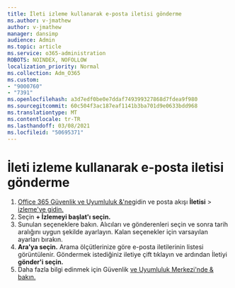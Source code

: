 ```yaml
---
title: İleti izleme kullanarak e-posta iletisi gönderme
ms.author: v-jmathew
author: v-jmathew
manager: dansimp
audience: Admin
ms.topic: article
ms.service: o365-administration
ROBOTS: NOINDEX, NOFOLLOW
localization_priority: Normal
ms.collection: Adm_O365
ms.custom:
- "9000760"
- "7391"
ms.openlocfilehash: a3d7edf0be0e7ddaf749399327868d7fdea9f980
ms.sourcegitcommit: 60c504f3ac187eaf1141b3ba701d9e0633bdd968
ms.translationtype: MT
ms.contentlocale: tr-TR
ms.lasthandoff: 03/08/2021
ms.locfileid: "50695371"
---
```

# <a name="submit-an-email-message-using-message-trace"></a>İleti izleme kullanarak e-posta iletisi gönderme

1. [Office 365 Güvenlik ve Uyumluluk &'ne](https://go.microsoft.com/fwlink/p/?linkid=2077143)gidin ve posta akışı **İletisi**  >  [izleme'ye gidin.](https://go.microsoft.com/fwlink/?linkid=2101048)
2. Seçin **+ İzlemeyi başlat'ı seçin.**
3. Sunulan seçeneklere bakın. Alıcıları ve gönderenleri seçin ve sonra tarih aralığını uygun şekilde ayarlayın. Kalan seçenekler için varsayılan ayarları bırakın.
4. **Ara'ya seçin.** Arama ölçütlerinize göre e-posta iletilerinin listesi görüntülenir. Göndermek istediğiniz iletiye çift tıklayın ve ardından İletiyi **gönder'i seçin.**
5. Daha fazla bilgi edinmek için Güvenlik [ve Uyumluluk Merkezi'nde & bakın.](https://go.microsoft.com/fwlink/?linkid=2101557)
